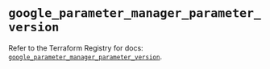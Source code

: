 # `google_parameter_manager_parameter_version`

Refer to the Terraform Registry for docs: [`google_parameter_manager_parameter_version`](https://registry.terraform.io/providers/hashicorp/google-beta/6.49.0/docs/resources/google_parameter_manager_parameter_version).
